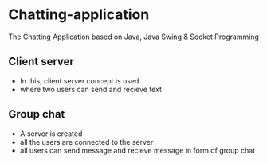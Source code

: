 # Chatting-application
The Chatting Application based on Java, Java Swing &amp; Socket Programming

## Client server
- In this, client server concept is used.
- where two users can send and recieve text

## Group chat
- A server is created
- all the users are connected to the server
- all users can send message and recieve message in form of group chat
